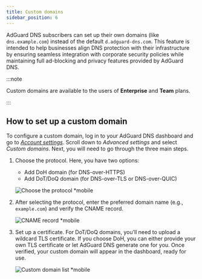 ```yaml
---
title: Custom domains
sidebar_position: 6
---
```


AdGuard DNS subscribers can set up their own domains (like `dns.example.com`) instead of the default `d.adguard-dns.com`. This feature is intended to help businesses align DNS protection with their infrastructure by ensuring seamless integration with corporate security policies while maintaining full ad-blocking and privacy features provided by AdGuard DNS.

:::note

Custom domains are available to the users of **Enterprise** and **Team** plans.

:::

## How to set up a custom domain

To configure a custom domain, log in to your AdGuard DNS dashboard and go to [_Account settings_](https://adguard-dns.io/en/dashboard/account). Scroll down to _Advanced settings_ and select _Custom domains_. Next, you will need to go through the three main steps.

1. Choose the protocol. Here, you have two options:

   - Add DoH domain (for DNS-over-HTTPS)
   - Add DoT/DoQ domain (for DNS-over-TLS or DNS-over-QUIC)

   ![Choose the protocol \*mobile](https://cdn.adtidy.org/content/release_notes/dns/v2-15/picture_en_1.png)

2. After selecting the protocol, enter the preferred domain name (e.g., `example.com`) and verify the CNAME record.

   ![CNAME record \*mobile](https://cdn.adtidy.org/content/release_notes/dns/v2-15/picture_en_2.png)

3. Set up a certificate. For DoT/DoQ domains, you’ll need to upload a wildcard TLS certificate. If you choose DoH, you can either provide your own TLS certificate or let AdGuard DNS generate one for you. Once verified, your custom domain will appear in the dashboard, ready for use.

   ![Custom domain list \*mobile](https://cdn.adtidy.org/content/release_notes/dns/v2-15/picture_en_3.png)

